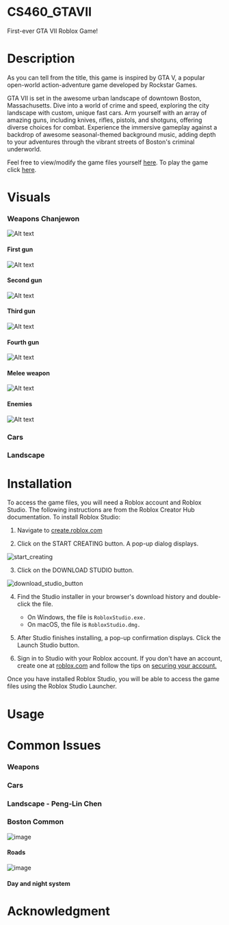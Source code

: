# CS460_GTAVII
First-ever GTA VII Roblox Game!

# Description
As you can tell from the title, this game is inspired by GTA V, a popular open-world action-adventure game developed by Rockstar Games.

GTA VII is set in the awesome urban landscape of downtown Boston, Massachusetts. Dive into a world of crime and speed, exploring the city landscape with custom, unique fast cars. Arm yourself with an array of amazing guns, including knives, rifles, pistols, and shotguns, offering diverse choices for combat. Experience the immersive gameplay against a backdrop of awesome seasonal-themed background music, adding depth to your adventures through the vibrant streets of Boston's criminal underworld.

Feel free to view/modify the game files yourself [here](#Installation). To play the game click [here](#Usage).


# Visuals
### Weapons Chanjewon
![Alt text](<Screenshot 2023-12-23 204141.png>)
#### First gun 
![Alt text](image-2.png)
#### Second gun 
![Alt text](image-3.png)
#### Third gun 
![Alt text](image-4.png)
#### Fourth gun 
![Alt text](image-6.png)
#### Melee weapon 
![Alt text](image-8.png)
#### Enemies
![Alt text](image-10.png)
### Cars

### Landscape


# Installation
To access the game files, you will need a Roblox account and Roblox Studio. The following instructions are from the Roblox Creator Hub documentation.
To install Roblox Studio:

1. Navigate to [create.roblox.com](https://create.roblox.com/) 

2. Click on the START CREATING button. A pop-up dialog displays.

  ![start_creating](https://github.com/Simon-23/CS460_GTAVII/assets/75641024/c674bf8a-e4dd-49fa-9c5f-ff7d2abfae9b)

3. Click on the DOWNLOAD STUDIO button.

  ![download_studio_button](https://github.com/Simon-23/CS460_GTAVII/assets/75641024/2860aa27-ca21-4117-bdbb-d3bcc30676ea)


4. Find the Studio installer in your browser's download history and double-click the file.
    - On Windows, the file is `RobloxStudio.exe.`
    - On macOS, the file is `RobloxStudio.dmg.`

5. After Studio finishes installing, a pop-up confirmation displays. Click the Launch Studio button.

6. Sign in to Studio with your Roblox account. If you don't have an account, create one at [roblox.com](roblox.com) and follow the tips on [securing your account.](https://en.help.roblox.com/hc/en-us/articles/203313380-Account-Security-Theft-Keeping-your-Account-Safe-) 

Once you have installed Roblox Studio, you will be able to access the game files using the Roblox Studio Launcher.


# Usage


# Common Issues
### Weapons

### Cars

### Landscape - Peng-Lin Chen
### Boston Common
![image](https://github.com/Simon-23/CS460_GTAVII/assets/112576339/503a59bf-d327-4b9e-9c3a-ffa8d5197b6b)
#### Roads
![image](https://github.com/Simon-23/CS460_GTAVII/assets/112576339/9653e156-d935-4e15-8f1a-877d27cb5f52)
#### Day and night system


# Acknowledgment
